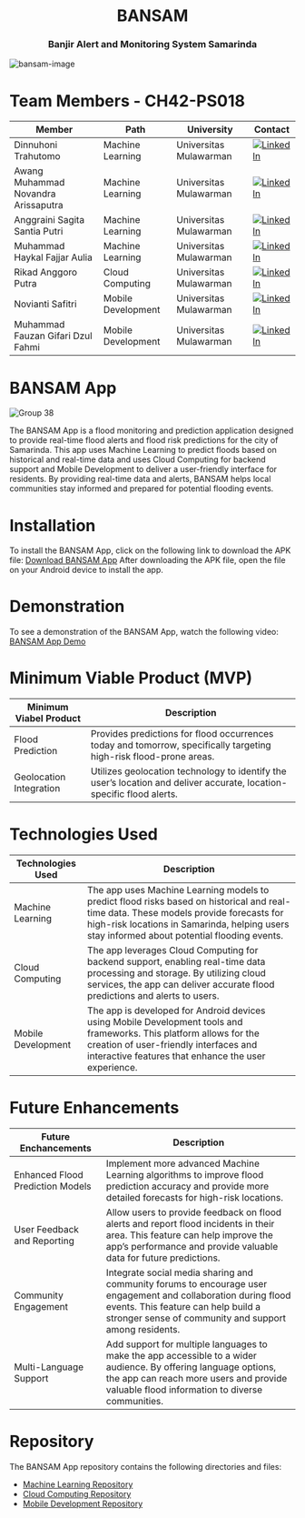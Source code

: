 <h1 align="center">BANSAM</h1>
<h3 align="center">Banjir Alert and Monitoring System Samarinda</h3>

![bansam-image](https://github.com/user-attachments/assets/eb145f89-2b05-4505-bc40-1cdb346d7e8e)

# **Team Members - CH42-PS018**
| **Member**                          | **Path**           | **University**         | **Contact**                                                                                                                                                   |
|-------------------------------------|--------------------|------------------------|---------------------------------------------------------------------------------------------------------------------------------------------------------------|
| Dinnuhoni Trahutomo                 | Machine Learning   | Universitas Mulawarman | [![LinkedIn](https://img.shields.io/badge/LinkedIn-%230077B5.svg?logo=linkedin&logoColor=white)](https://www.linkedin.com/in/dinnuhoni23/)                    |
| Awang Muhammad Novandra Arissaputra | Machine Learning   | Universitas Mulawarman | [![LinkedIn](https://img.shields.io/badge/LinkedIn-%230077B5.svg?logo=linkedin&logoColor=white)](http://linkedin.com/in/novandra)                             |
| Anggraini Sagita Santia Putri       | Machine Learning   | Universitas Mulawarman | [![LinkedIn](https://img.shields.io/badge/LinkedIn-%230077B5.svg?logo=linkedin&logoColor=white)](https://www.linkedin.com/in/sagita-santia/)                  |
| Muhammad Haykal Fajjar Aulia        | Machine Learning   | Universitas Mulawarman | [![LinkedIn](https://img.shields.io/badge/LinkedIn-%230077B5.svg?logo=linkedin&logoColor=white)](https://www.linkedin.com/in/haykalfajjar3/)                  |
| Rikad Anggoro Putra                 | Cloud Computing    | Universitas Mulawarman | [![LinkedIn](https://img.shields.io/badge/LinkedIn-%230077B5.svg?logo=linkedin&logoColor=white)](https://www.linkedin.com/in/rikad-anggoro-anggoro-25764b305) |
| Novianti Safitri                    | Mobile Development | Universitas Mulawarman | [![LinkedIn](https://img.shields.io/badge/LinkedIn-%230077B5.svg?logo=linkedin&logoColor=white)](https://www.linkedin.com/in/noviantisafitri2104/)            |
| Muhammad Fauzan Gifari Dzul Fahmi   | Mobile Development | Universitas Mulawarman | [![LinkedIn](https://img.shields.io/badge/LinkedIn-%230077B5.svg?logo=linkedin&logoColor=white)](https://www.linkedin.com/in/muhammad-fauzan-gifari/)         | 

# **BANSAM App**
![Group 38](https://github.com/user-attachments/assets/1ea0ee35-61dd-4375-ab37-9467953660f0)

The BANSAM App is a flood monitoring and prediction application designed to 
provide real-time flood alerts and flood risk predictions for the city of Samarinda. 
This app uses Machine Learning to predict floods based on historical and real-time 
data and uses Cloud Computing for backend support and Mobile Development to deliver a 
user-friendly interface for residents. By providing real-time data and alerts, BANSAM helps local communities stay informed and prepared for potential flooding events.

# **Installation**
To install the BANSAM App, click on the following link to download the APK file:
[Download BANSAM App](https://drive.google.com/file/d/1YIZ73am0Weo4_dzps7sO8IvV_TMX5u3E/view?usp=sharing)
After downloading the APK file, open the file on your Android device to install the app.

# **Demonstration**
To see a demonstration of the BANSAM App, watch the following video:
[BANSAM App Demo](https://drive.google.com/file/d/10YhrsMoF2VSutGkXYkBoUy-HG2cLd21I/view?usp=sharing)

# **Minimum Viable Product (MVP)**
  
| Minimum Viabel Product                 | Description          |
| ------------------------ | --------------------------- |
| Flood Prediction        | Provides predictions for flood occurrences today and tomorrow, specifically targeting high-risk flood-prone areas.        |
| Geolocation Integration     | Utilizes geolocation technology to identify the user’s location and deliver accurate, location-specific flood alerts.                 |

# **Technologies Used**

| Technologies Used                 | Description          |
| ------------------------ | --------------------------- |
| Machine Learning        | The app uses Machine Learning models to predict flood risks based on historical and real-time data. These models provide forecasts for high-risk locations in Samarinda, helping users stay informed about potential flooding events.        |
| Cloud Computing     | The app leverages Cloud Computing for backend support, enabling real-time data processing and storage. By utilizing cloud services, the app can deliver accurate flood predictions and alerts to users.                 |
| Mobile Development                 | The app is developed for Android devices using Mobile Development tools and frameworks. This platform allows for the creation of user-friendly interfaces and interactive features that enhance the user experience.          |

# **Future Enhancements**

| Future Enchancements                 | Description          |
| ------------------------ | --------------------------- |
| Enhanced Flood Prediction Models        | Implement more advanced Machine Learning algorithms to improve flood prediction accuracy and provide more detailed forecasts for high-risk locations.      |
| User Feedback and Reporting     | Allow users to provide feedback on flood alerts and report flood incidents in their area. This feature can help improve the app’s performance and provide valuable data for future predictions.                 |
| Community Engagement             | Integrate social media sharing and community forums to encourage user engagement and collaboration during flood events. This feature can help build a stronger sense of community and support among residents. |
| Multi-Language Support     | Add support for multiple languages to make the app accessible to a wider audience. By offering language options, the app can reach more users and provide valuable flood information to diverse communities.                |

# **Repository**
The BANSAM App repository contains the following directories and files:
* [Machine Learning Repository](https://github.com/BANSAM-capstone/machine-learning)
* [Cloud Computing Repository](https://github.com/BANSAM-capstone/cloud-computing)
* [Mobile Development Repository](https://github.com/BANSAM-capstone/mobile-development)
    
